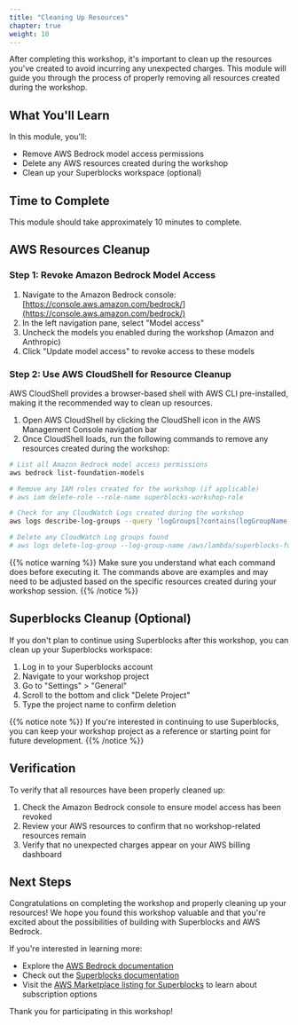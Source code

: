 ```yaml
---
title: "Cleaning Up Resources"
chapter: true
weight: 10
---
```


After completing this workshop, it's important to clean up the resources you've created to avoid incurring any unexpected charges. This module will guide you through the process of properly removing all resources created during the workshop.

## What You'll Learn

In this module, you'll:
- Remove AWS Bedrock model access permissions
- Delete any AWS resources created during the workshop
- Clean up your Superblocks workspace (optional)

## Time to Complete
This module should take approximately 10 minutes to complete.

## AWS Resources Cleanup

### Step 1: Revoke Amazon Bedrock Model Access

1. Navigate to the Amazon Bedrock console: [https://console.aws.amazon.com/bedrock/](https://console.aws.amazon.com/bedrock/)
2. In the left navigation pane, select "Model access"
3. Uncheck the models you enabled during the workshop (Amazon and Anthropic)
4. Click "Update model access" to revoke access to these models

### Step 2: Use AWS CloudShell for Resource Cleanup

AWS CloudShell provides a browser-based shell with AWS CLI pre-installed, making it the recommended way to clean up resources.

1. Open AWS CloudShell by clicking the CloudShell icon in the AWS Management Console navigation bar
2. Once CloudShell loads, run the following commands to remove any resources created during the workshop:

```bash
# List all Amazon Bedrock model access permissions
aws bedrock list-foundation-models

# Remove any IAM roles created for the workshop (if applicable)
# aws iam delete-role --role-name superblocks-workshop-role

# Check for any CloudWatch Logs created during the workshop
aws logs describe-log-groups --query 'logGroups[?contains(logGroupName, `superblocks`) == `true`].[logGroupName]' --output table

# Delete any CloudWatch Log groups found
# aws logs delete-log-group --log-group-name /aws/lambda/superblocks-function
```

{{% notice warning %}}
Make sure you understand what each command does before executing it. The commands above are examples and may need to be adjusted based on the specific resources created during your workshop session.
{{% /notice %}}

## Superblocks Cleanup (Optional)

If you don't plan to continue using Superblocks after this workshop, you can clean up your Superblocks workspace:

1. Log in to your Superblocks account
2. Navigate to your workshop project
3. Go to "Settings" > "General"
4. Scroll to the bottom and click "Delete Project"
5. Type the project name to confirm deletion

{{% notice note %}}
If you're interested in continuing to use Superblocks, you can keep your workshop project as a reference or starting point for future development.
{{% /notice %}}

## Verification

To verify that all resources have been properly cleaned up:

1. Check the Amazon Bedrock console to ensure model access has been revoked
2. Review your AWS resources to confirm that no workshop-related resources remain
3. Verify that no unexpected charges appear on your AWS billing dashboard

## Next Steps

Congratulations on completing the workshop and properly cleaning up your resources! We hope you found this workshop valuable and that you're excited about the possibilities of building with Superblocks and AWS Bedrock.

If you're interested in learning more:
- Explore the [AWS Bedrock documentation](https://docs.aws.amazon.com/bedrock/)
- Check out the [Superblocks documentation](https://docs.superblocks.com)
- Visit the [AWS Marketplace listing for Superblocks](https://aws.amazon.com/marketplace/pp/prodview-kllccta3zgs2q) to learn about subscription options

Thank you for participating in this workshop!

